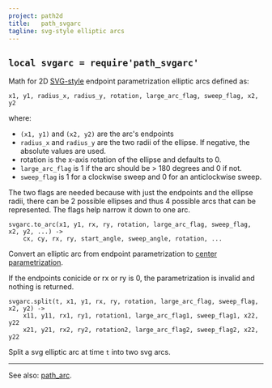 ```yaml
---
project: path2d
title:   path_svgarc
tagline: svg-style elliptic arcs
---
```


## `local svgarc = require'path_svgarc'`

Math for 2D [SVG-style] endpoint parametrization elliptic arcs defined as:

	x1, y1, radius_x, radius_y, rotation, large_arc_flag, sweep_flag, x2, y2

where:

  * `(x1, y1)` and `(x2, y2)` are the arc's endpoints
  * `radius_x` and `radius_y` are the two radii of the ellipse. If negative, the absolute values are used.
  * rotation is the x-axis rotation of the ellipse and defaults to 0.
  * `large_arc_flag` is 1 if the arc should be > 180 degrees and 0 if not.
  * `sweep_flag` is 1 for a clockwise sweep and 0 for an anticlockwise sweep.

The two flags are needed because with just the endpoints and the ellipse radii, there can be 2 possible ellipses
and thus 4 possible arcs that can be represented. The flags help narrow it down to one arc.

	svgarc.to_arc(x1, y1, rx, ry, rotation, large_arc_flag, sweep_flag, x2, y2, ...) ->
		cx, cy, rx, ry, start_angle, sweep_angle, rotation, ...

Convert an elliptic arc from endpoint parametrization to [center parametrization](path_arc.html).

If the endpoints conicide or rx or ry is 0, the parametrization is invalid and nothing is returned.

	svgarc.split(t, x1, y1, rx, ry, rotation, large_arc_flag, sweep_flag, x2, y2) ->
		x11, y11, rx1, ry1, rotation1, large_arc_flag1, sweep_flag1, x22, y22
		x21, y21, rx2, ry2, rotation2, large_arc_flag2, sweep_flag2, x22, y22

Split a svg elliptic arc at time `t` into two svg arcs.

----
See also: [path_arc](path_arc.html).


[SVG-style]: http://www.w3.org/TR/SVG/paths.html#PathDataEllipticalArcCommands
